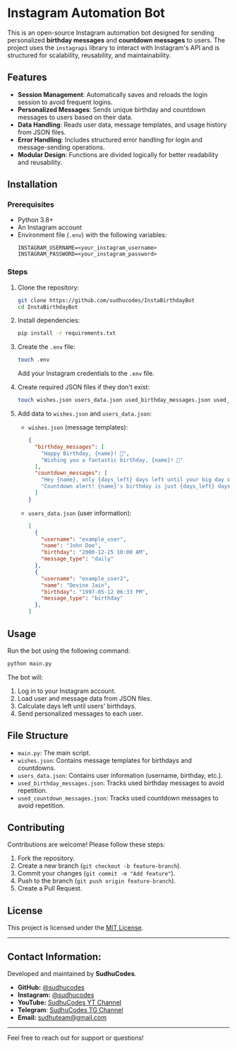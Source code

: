 # Instagram Automation Bot

This is an open-source Instagram automation bot designed for sending personalized **birthday messages** and **countdown messages** to users. The project uses the `instagrapi` library to interact with Instagram's API and is structured for scalability, reusability, and maintainability.

## Features

- **Session Management**: Automatically saves and reloads the login session to avoid frequent logins.
- **Personalized Messages**: Sends unique birthday and countdown messages to users based on their data.
- **Data Handling**: Reads user data, message templates, and usage history from JSON files.
- **Error Handling**: Includes structured error handling for login and message-sending operations.
- **Modular Design**: Functions are divided logically for better readability and reusability.

## Installation

### Prerequisites

- Python 3.8+
- An Instagram account
- Environment file (`.env`) with the following variables:
  ```env
  INSTAGRAM_USERNAME=<your_instagram_username>
  INSTAGRAM_PASSWORD=<your_instagram_password>
  ```

### Steps

1. Clone the repository:

   ```bash
   git clone https://github.com/sudhucodes/InstaBirthdayBot
   cd InstaBirthdayBot
   ```

2. Install dependencies:

   ```bash
   pip install -r requirements.txt
   ```

3. Create the `.env` file:

   ```bash
   touch .env
   ```

   Add your Instagram credentials to the `.env` file.

4. Create required JSON files if they don't exist:

   ```bash
   touch wishes.json users_data.json used_birthday_messages.json used_countdown_messages.json
   ```

5. Add data to `wishes.json` and `users_data.json`:

   - `wishes.json` (message templates):
     ```json
     {
       "birthday_messages": [
         "Happy Birthday, {name}! 🎉",
         "Wishing you a fantastic birthday, {name}! 🥳"
       ],
       "countdown_messages": [
         "Hey {name}, only {days_left} days left until your big day on {date}!",
         "Countdown alert! {name}'s birthday is just {days_left} days away ({date})."
       ]
     }
     ```
   - `users_data.json` (user information):
     ```json
     [
       {
         "username": "example_user",
         "name": "John Doe",
         "birthday": "2000-12-25 10:00 AM",
         "message_type": "daily"
       },
       {
         "username": "example_user2",
         "name": "Devine Jain",
         "birthday": "1997-05-12 06:33 PM",
         "message_type": "birthday"
       },
     ]
     ```

## Usage

Run the bot using the following command:

```bash
python main.py
```

The bot will:

1. Log in to your Instagram account.
2. Load user and message data from JSON files.
3. Calculate days left until users' birthdays.
4. Send personalized messages to each user.

## File Structure

- `main.py`: The main script.
- `wishes.json`: Contains message templates for birthdays and countdowns.
- `users_data.json`: Contains user information (username, birthday, etc.).
- `used_birthday_messages.json`: Tracks used birthday messages to avoid repetition.
- `used_countdown_messages.json`: Tracks used countdown messages to avoid repetition.

## Contributing

Contributions are welcome! Please follow these steps:

1. Fork the repository.
2. Create a new branch (`git checkout -b feature-branch`).
3. Commit your changes (`git commit -m "Add feature"`).
4. Push to the branch (`git push origin feature-branch`).
5. Create a Pull Request.

## License

This project is licensed under the [MIT License](LICENSE).

---

## Contact Information:  
Developed and maintained by **SudhuCodes**.  

- **GitHub:** [@sudhucodes](https://github.com/sudhucodes)  
- **Instagram:** [@sudhucodes](https://instagram.com/sudhucodes)  
- **YouTube:** [SudhuCodes YT Channel](https://www.youtube.com/@sudhucodes)  
- **Telegram**: [SudhuCodes TG Channel](https://t.me/sudhucodes)
- **Email:** [sudhuteam@gmail.com](mailto:sudhuteam@gmail.com)

---

Feel free to reach out for support or questions!
